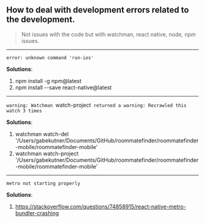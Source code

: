 ## How to deal with development errors related to the development. 
>Not issues with the code but with watchman, react native, node, npm issues.


---
`error: unknown command 'run-ios'`

**Solutions**:
1. npm install -g npm@latest
2. npm install --save react-native@latest


---
`warning: Watchman `watch-project` returned a warning: Recrawled this watch 3 times`

**Solutions**: 
1. watchman watch-del '/Users/gabekutner/Documents/GitHub/roommatefinder/roommatefinder-mobile/roommatefinder-mobile'
2. watchman watch-project '/Users/gabekutner/Documents/GitHub/roommatefinder/roommatefinder-mobile/roommatefinder-mobile'

---
`metro not starting properly`

**Solutions**:
1. https://stackoverflow.com/questions/74858915/react-native-metro-bundler-crashing